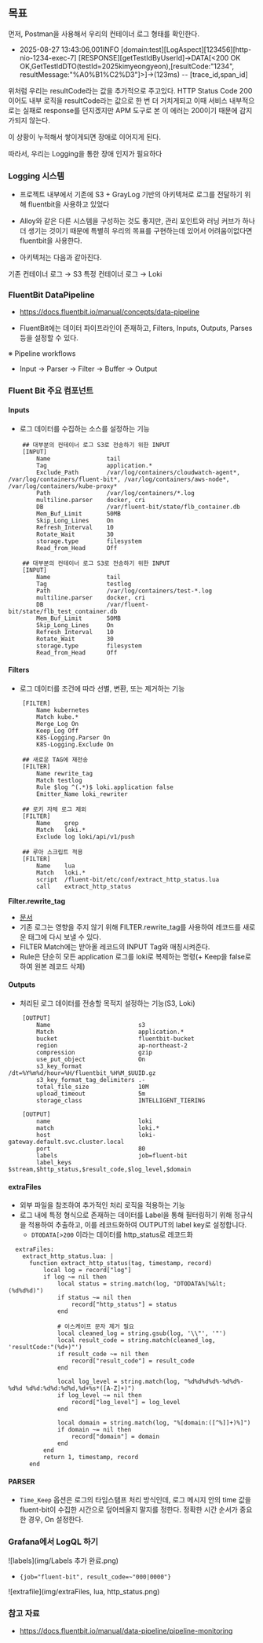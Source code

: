 ## 목표

먼저, Postman을 사용해서 우리의 컨테이너 로그 형태를 확인한다.

- 2025-08-27 13:43:06,001INFO [domain:test][LogAspect][123456][http-nio-1234-exec-7] [RESPONSE][getTestIdByUserId]→DATA[<200 OK OK,GetTestIdDTO(testId=2025kimyeongyeon),[resultCode:"1234", resultMessage:"%A0%B1%C2%D3"]>]→(123ms) -- [trace_id,span_id]

위처럼 우리는 resultCode라는 값을 추가적으로 주고있다.
HTTP Status Code 200이어도 내부 로직을 resultCode라는 값으로 한 번 더 거치게되고 이때 서비스 내부적으로는 실패로 response를 던지겠지만
APM 도구로 본 이 에러는 200이기 때문에 감지가되지 않는다.

이 상황이 누적해서 쌓이게되면 장애로 이어지게 된다.

따라서, 우리는 Logging을 통한 장애 인지가 필요하다

### Logging 시스템

* 프로젝트 내부에서 기존에 S3 + GrayLog 기반의 아키텍처로 로그를 전달하기 위해 fluentbit을 사용하고 있었다
* Alloy와 같은 다른 시스템을 구성하는 것도 좋지만, 관리 포인트와 러닝 커브가 하나 더 생기는 것이기 때문에 특별히 우리의 목표를 구현하는데 있어서 어려움이없다면 fluentbit을 사용한다.

* 아키텍처는 다음과 같아진다.

기존 컨테이너 로그 → S3
특정 컨테이너 로그 → Loki 

### FluentBit DataPipeline

* https://docs.fluentbit.io/manual/concepts/data-pipeline

* FluentBit에는 데이터 파이프라인이 존재하고, Filters, Inputs, Outputs, Parses 등을 설정할 수 있다.

※ Pipeline workflows
 - Input → Parser → Filter → Buffer → Output
 
### Fluent Bit 주요 컴포넌트

#### Inputs
 
* 로그 데이터를 수집하는 소스를 설정하는 기능

```
    ## 대부분의 컨테이너 로그 S3로 전송하기 위한 INPUT
    [INPUT]
        Name                tail
        Tag                 application.*
        Exclude_Path        /var/log/containers/cloudwatch-agent*, /var/log/containers/fluent-bit*, /var/log/containers/aws-node*, /var/log/containers/kube-proxy*
        Path                /var/log/containers/*.log
        multiline.parser    docker, cri
        DB                  /var/fluent-bit/state/flb_container.db
        Mem_Buf_Limit       50MB
        Skip_Long_Lines     On
        Refresh_Interval    10
        Rotate_Wait         30
        storage.type        filesystem
        Read_from_Head      Off  
	
	## 대부분의 컨테이너 로그 S3로 전송하기 위한 INPUT
    [INPUT]
        Name                tail
        Tag                 testlog
        Path                /var/log/containers/test-*.log
        multiline.parser    docker, cri
        DB                  /var/fluent-bit/state/flb_test_container.db
        Mem_Buf_Limit       50MB
        Skip_Long_Lines     On
        Refresh_Interval    10
        Rotate_Wait         30
        storage.type        filesystem
        Read_from_Head      Off

```


#### Filters

* 로그 데이터를 조건에 따라 선별, 변환, 또는 제거하는 기능

```
    [FILTER]
        Name kubernetes
        Match kube.*
        Merge_Log On
        Keep_Log Off
        K8S-Logging.Parser On
        K8S-Logging.Exclude On
		
	## 새로운 TAG에 재전송
    [FILTER]
        Name rewrite_tag
        Match testlog
        Rule $log ^(.*)$ loki.application false
        Emitter_Name loki_rewriter
        
	## 로키 자체 로그 제외
    [FILTER]
        Name    grep
        Match   loki.*
        Exclude log loki/api/v1/push

    ## 루아 스크립트 적용
    [FILTER]
        Name    lua
        Match   loki.*
        script  /fluent-bit/etc/conf/extract_http_status.lua
        call    extract_http_status
```

<b>Filter.rewrite_tag</b>
 - [문서](https://docs.fluentbit.io/manual/data-pipeline/filters/rewrite-tag)
 - 기존 로그는 영향을 주지 않기 위해 FILTER.rewrite_tag를 사용하여 레코드를 새로운 태그에 다시 보낼 수 있다.
 - FILTER Match에는 받아올 레코드의 INPUT Tag와 매칭시켜준다.
 - Rule은 단순히 모든 application 로그를 loki로 복제하는 명령(+ Keep을 false로 하여 원본 레코드 삭제)


#### Outputs

* 처리된 로그 데이터를 전송할 목적지 설정하는 기능(S3, Loki)

```
    [OUTPUT]
        Name                         s3
        Match                        application.*
        bucket                       fluentbit-bucket
        region                       ap-northeast-2
        compression                  gzip
        use_put_object               On
        s3_key_format                /dt=%Y%m%d/hour=%H/fluentbit_%H%M_$UUID.gz
        s3_key_format_tag_delimiters .-
        total_file_size              10M
        upload_timeout               5m
        storage_class                INTELLIGENT_TIERING

    [OUTPUT]
        name                         loki
        match                        loki.*
        host                         loki-gateway.default.svc.cluster.local
        port                         80
        labels                       job=fluent-bit
        label_keys                   $stream,$http_status,$result_code,$log_level,$domain
```

#### extraFiles

* 외부 파일을 참조하여 추가적인 처리 로직을 적용하는 기능
* 로그 내에 특정 형식으로 존재하는 데이터를 Label을 통해 필터링하기 위해 정규식을 적용하여 추출하고, 이를 레코드화하여 OUTPUT의 label key로 설정합니다.
  - `DTODATA[>200` 이라는 데이터를 http_status로 레코드화

```
  extraFiles: 
    extract_http_status.lua: |
      function extract_http_status(tag, timestamp, record)
          local log = record["log"]
          if log ~= nil then
              local status = string.match(log, "DTODATA%[%&lt;(%d%d%d)")
              if status ~= nil then
                  record["http_status"] = status
              end
				
			  # 이스케이프 문자 제거 필요
              local cleaned_log = string.gsub(log, '\\"', '"')
              local result_code = string.match(cleaned_log, 'resultCode:"(%d+)"')
              if result_code ~= nil then
                  record["result_code"] = result_code
              end

              local log_level = string.match(log, "%d%d%d%d%-%d%d%-%d%d %d%d:%d%d:%d%d,%d+%s*([A-Z]+)")
              if log_level ~= nil then
                  record["log_level"] = log_level
              end

              local domain = string.match(log, "%[domain:([^%]]+)%]")
              if domain ~= nil then
                  record["domain"] = domain
              end
          end
          return 1, timestamp, record
      end
```

#### PARSER 

* `Time_Keep` 옵션은 로그의 타임스탬프 처리 방식인데, 로그 메시지 안의 time 값을 fluent-bit이 수집한 시간으로 덮어씌울지 말지를 정한다.
  정확한 시간 순서가 중요한 경우, On 설정한다.

### Grafana에서 LogQL 하기


![labels](img/Labels 추가 완료.png)

* `{job="fluent-bit", result_code=~"000|0000"}`

![extrafile](img/extraFiles, lua, http_status.png)

### 참고 자료

* https://docs.fluentbit.io/manual/data-pipeline/pipeline-monitoring